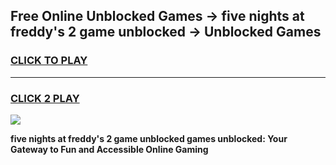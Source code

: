 
## Free Online Unblocked Games → five nights at freddy's 2 game unblocked → Unblocked Games
<h3>
<a href="https://premium.freeplayer.one?title=five_nights_at_freddy's_2_game_unblocked&ref=21F">CLICK TO PLAY</a></h3>
<hr>

<h3>
<a href="https://premium.freeplayer.one?title=five_nights_at_freddy's_2_game_unblocked&ref=21F">CLICK 2 PLAY</a>
  
</h3>

<a href="https://premium.freeplayer.one?title=five_nights_at_freddy's_2_game_unblocked&ref=21F/"><img src="https://clearcache.store/games.png"></a>


**five nights at freddy's 2 game unblocked games unblocked: Your Gateway to Fun and Accessible Online Gaming**
